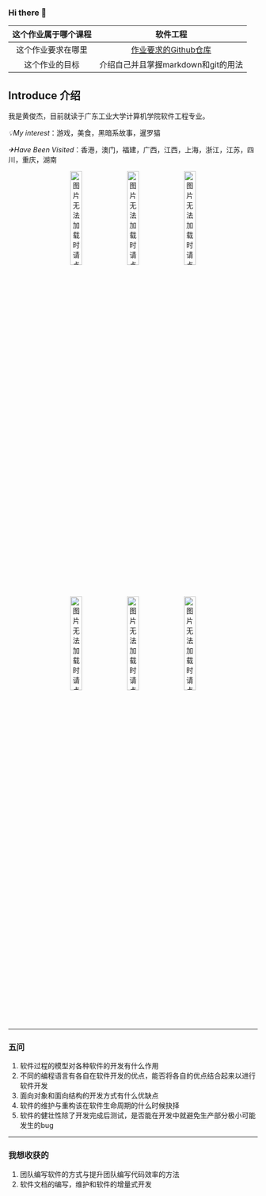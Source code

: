### Hi there 👋

<!--
**TimeP1ayer/TimeP1ayer** is a ✨ _special_ ✨ repository because its `README.md` (this file) appears on your GitHub profile.

Here are some ideas to get you started:

- 🔭 I’m currently working on ...
- 🌱 I’m currently learning ...
- 👯 I’m looking to collaborate on ...
- 🤔 I’m looking for help with ...
- 💬 Ask me about ...
- 📫 How to reach me: ...
- 😄 Pronouns: ...
- ⚡ Fun fact: ...
-->
| 这个作业属于哪个课程 |                       软件工程                        |
| :------------------: | :---------------------------------------------------: |
|  这个作业要求在哪里  | [作业要求的Github仓库](https://github.com/TimeP1ayer) |
|    这个作业的目标    |          介绍自己并且掌握markdown和git的用法          |

## Introduce 介绍

我是黄俊杰，目前就读于广东工业大学计算机学院软件工程专业。

_💡My interest_：游戏，美食，黑暗系故事，暹罗猫

_✈Have Been Visited_：香港，澳门，福建，广西，江西，上海，浙江，江苏，四川，重庆，湖南

<div align=center>
  <img src="https://img2024.cnblogs.com/blog/3398168/202402/3398168-20240229185835476-339893954.jpg" alt="图片无法加载时请点击大图查看" width="22%;" />
  <img src="https://img2024.cnblogs.com/blog/3398168/202402/3398168-20240229185956697-670337306.jpg"  alt="图片无法加载时请点击大图查看" width="22%;" />
  <img src="https://img2024.cnblogs.com/blog/3398168/202402/3398168-20240229190037231-2142680468.jpg"  alt="图片无法加载时请点击大图查看" width="22%;" />
<div>

<div align=center>    
<img src="https://img2024.cnblogs.com/blog/3398168/202402/3398168-20240229190113549-1443893307.jpg" alt="图片无法加载时请点击大图查看" width="22%;" />
<img src="https://img2024.cnblogs.com/blog/3398168/202402/3398168-20240229190402711-1406266638.jpg" alt="图片无法加载时请点击大图查看" width="22%;" />
<img src="https://img2024.cnblogs.com/blog/3398168/202403/3398168-20240303124311836-1595841937.jpg"  alt="图片无法加载时请点击大图查看" width="22%;" />
<div>


********
<div align=left>    

### 五问

1. 软件过程的模型对各种软件的开发有什么作用
2. 不同的编程语言有各自在软件开发的优点，能否将各自的优点结合起来以进行软件开发
3. 面向对象和面向结构的开发方式有什么优缺点
4. 软件的维护与重构该在软件生命周期的什么时候抉择
5. 软件的健壮性除了开发完成后测试，是否能在开发中就避免生产部分极小可能发生的bug

***********

### 我想收获的

1. 团队编写软件的方式与提升团队编写代码效率的方法
2. 软件文档的编写，维护和软件的增量式开发
<div>
